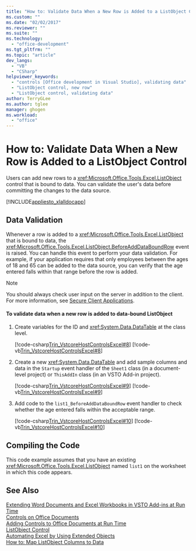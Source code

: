 ```yaml
---
title: "How to: Validate Data When a New Row is Added to a ListObject Control | Microsoft Docs"
ms.custom: ""
ms.date: "02/02/2017"
ms.reviewer: ""
ms.suite: ""
ms.technology: 
  - "office-development"
ms.tgt_pltfrm: ""
ms.topic: "article"
dev_langs: 
  - "VB"
  - "CSharp"
helpviewer_keywords: 
  - "controls [Office development in Visual Studio], validating data"
  - "ListObject control, new row"
  - "ListObject control, validating data"
author: TerryGLee
ms.author: tglee
manager: ghogen
ms.workload: 
  - "office"
---
```

# How to: Validate Data When a New Row is Added to a ListObject Control
  Users can add new rows to a <xref:Microsoft.Office.Tools.Excel.ListObject> control that is bound to data. You can validate the user's data before committing the changes to the data source.  
  
 [!INCLUDE[appliesto_xlalldocapp](../vsto/includes/appliesto-xlalldocapp-md.md)]  
  
## Data Validation  
 Whenever a row is added to a <xref:Microsoft.Office.Tools.Excel.ListObject> that is bound to data, the <xref:Microsoft.Office.Tools.Excel.ListObject.BeforeAddDataBoundRow> event is raised. You can handle this event to perform your data validation. For example, if your application requires that only employees between the ages of 18 and 65 can be added to the data source, you can verify that the age entered falls within that range before the row is added.  
  
> [!NOTE]  
>  You should always check user input on the server in addition to the client. For more information, see [Secure Client Applications](/dotnet/framework/data/adonet/secure-client-applications).  
  
#### To validate data when a new row is added to data-bound ListObject  
  
1.  Create variables for the ID and <xref:System.Data.DataTable> at the class level.  
  
     [!code-csharp[Trin_VstcoreHostControlsExcel#8](../vsto/codesnippet/CSharp/Trin_VstcoreHostControlsExcelCS/Sheet1.cs#8)]
     [!code-vb[Trin_VstcoreHostControlsExcel#8](../vsto/codesnippet/VisualBasic/Trin_VstcoreHostControlsExcelVB/Sheet1.vb#8)]  
  
2.  Create a new <xref:System.Data.DataTable> and add sample columns and data in the `Startup` event handler of the `Sheet1` class (in a document-level project) or `ThisAddIn` class (in an VSTO Add-in project).  
  
     [!code-csharp[Trin_VstcoreHostControlsExcel#9](../vsto/codesnippet/CSharp/Trin_VstcoreHostControlsExcelCS/Sheet1.cs#9)]
     [!code-vb[Trin_VstcoreHostControlsExcel#9](../vsto/codesnippet/VisualBasic/Trin_VstcoreHostControlsExcelVB/Sheet1.vb#9)]  
  
3.  Add code to the `list1_BeforeAddDataBoundRow` event handler to check whether the age entered falls within the acceptable range.  
  
     [!code-csharp[Trin_VstcoreHostControlsExcel#10](../vsto/codesnippet/CSharp/Trin_VstcoreHostControlsExcelCS/Sheet1.cs#10)]
     [!code-vb[Trin_VstcoreHostControlsExcel#10](../vsto/codesnippet/VisualBasic/Trin_VstcoreHostControlsExcelVB/Sheet1.vb#10)]  
  
## Compiling the Code  
 This code example assumes that you have an existing <xref:Microsoft.Office.Tools.Excel.ListObject> named `list1` on the worksheet in which this code appears.  
  
## See Also  
 [Extending Word Documents and Excel Workbooks in VSTO Add-ins at Run Time](../vsto/extending-word-documents-and-excel-workbooks-in-vsto-add-ins-at-run-time.md)   
 [Controls on Office Documents](../vsto/controls-on-office-documents.md)   
 [Adding Controls to Office Documents at Run Time](../vsto/adding-controls-to-office-documents-at-run-time.md)   
 [ListObject Control](../vsto/listobject-control.md)   
 [Automating Excel by Using Extended Objects](../vsto/automating-excel-by-using-extended-objects.md)   
 [How to: Map ListObject Columns to Data](../vsto/how-to-map-listobject-columns-to-data.md)  
  
  